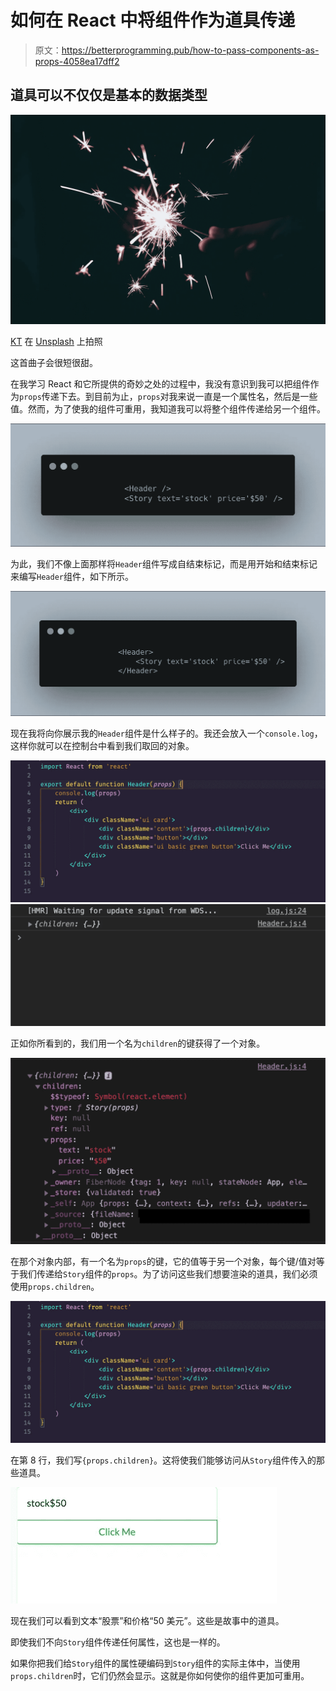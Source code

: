 # 如何在 React 中将组件作为道具传递

> 原文：<https://betterprogramming.pub/how-to-pass-components-as-props-4058ea17dff2>

## 道具可以不仅仅是基本的数据类型

![](img/8b86d2d12b02a48555bb7f4f088b2e61.png)

[KT](https://unsplash.com/@ktphotographyx?utm_source=unsplash&utm_medium=referral&utm_content=creditCopyText) 在 [Unsplash](https://unsplash.com/s/photos/props?utm_source=unsplash&utm_medium=referral&utm_content=creditCopyText) 上拍照

这首曲子会很短很甜。

在我学习 React 和它所提供的奇妙之处的过程中，我没有意识到我可以把组件作为`props`传递下去。到目前为止，`props`对我来说一直是一个属性名，然后是一些值。然而，为了使我的组件可重用，我知道我可以将整个组件传递给另一个组件。

![](img/a0537899406092a16fb9fe4bf5d60927.png)

为此，我们不像上面那样将`Header`组件写成自结束标记，而是用开始和结束标记来编写`Header`组件，如下所示。

![](img/99bc97d8e7080f1533ac78b32ed4da87.png)

现在我将向你展示我的`Header`组件是什么样子的。我还会放入一个`console.log`，这样你就可以在控制台中看到我们取回的对象。

![](img/b01da54eb815f74fe84f161c5196bd5d.png)![](img/fe0a26aa0f0bcad73cc1267f76c68146.png)

正如你所看到的，我们用一个名为`children`的键获得了一个对象。

![](img/3b01dd390339a2d30f6c81229f349778.png)

在那个对象内部，有一个名为`props`的键，它的值等于另一个对象，每个键/值对等于我们传递给`Story`组件的`props`。为了访问这些我们想要渲染的道具，我们必须使用`props.children`。

![](img/b01da54eb815f74fe84f161c5196bd5d.png)

在第 8 行，我们写`{props.children}`。这将使我们能够访问从`Story`组件传入的那些道具。

![](img/14d48792cd3c1f0a06937d9b445b1e9a.png)

现在我们可以看到文本“股票”和价格“50 美元”。这些是故事中的道具。

即使我们不向`Story`组件传递任何属性，这也是一样的。

如果你把我们给`Story`组件的属性硬编码到`Story`组件的实际主体中，当使用`props.children`时，它们仍然会显示。这就是你如何使你的组件更加可重用。